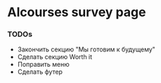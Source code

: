 # Alcourses survey page

### TODOs

- Закончить секцию "Мы готовим к будущему"
- Сделать секцию Worth it
- Поправить меню
- Сделать футер